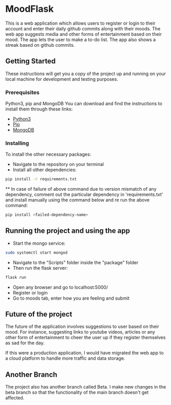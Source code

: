 # MoodFlask

This is a web application which allows users to register or login to their account and enter their daily github commits along with their moods. The web app suggests media and other forms of entertainment based on their mood. The app lets the user to make a to-do list. The app also shows a streak based on github commits.

## Getting Started

These instructions will get you a copy of the project up and running on your local machine for development and testing purposes. 

### Prerequisites

Python3, pip and MongoDB
You can download and find the instructions to install them through these links:

* [Python3](https://www.python.org/downloads/)
* [Pip](https://pip.pypa.io/en/stable/installing/)
* [MongoDB](https://docs.mongodb.com/manual/administration/install-community/)

### Installing
To install the other necessary packages: 
* Navigate to the repository on your terminal
* Install all other dependencies:
```bash
pip install -r requirements.txt
```
** In case of failure of above command due to version mismatch of any dependency, comment out the particular dependency in 'requirements.txt' and install manually using the command below and re run the above command:
```bash
pip install <failed-dependency-name>
```

## Running the project and using the app
* Start the mongo service:
```bash
sudo systemctl start mongod
```
* Navigate to the "Scripts" folder inside the "package" folder 
* Then run the flask server:
```bash
flask run
```
* Open any browser and go to localhost:5000/
* Register or login
* Go to moods tab, enter how you are feeling and submit

## Future of the project

The future of the application involves suggestions to user based on their mood. For instance, suggesting links to youtube videos, articles or any other form of entertainment to cheer the user up if they register themselves as sad for the day.

If this were a production application, I would have migrated the web app to a cloud platform to handle more traffic and data storage.

## Another Branch

The project also has another branch called Beta. I make new changes in the beta branch so that the functionality of the main branch doesn't get affected.
